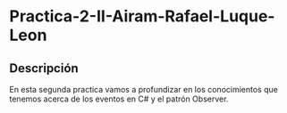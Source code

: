 # Practica-2-II-Airam-Rafael-Luque-Leon

## Descripción
En esta segunda practica vamos a profundizar en los conocimientos que tenemos acerca de los eventos en C# y el patrón Observer.
